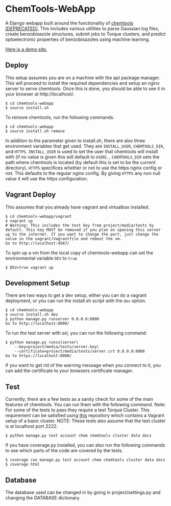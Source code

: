 ChemTools-WebApp
================
A Django webapp built around the functionality of [chemtools [DEPRECATED]](https://github.com/crcollins/chemtools). This includes various utilities to parse Gaussian log files, create benzobisazole structures, submit jobs to Torque clusters, and predict optoelectronic properties of benzobisazoles using machine learning.

[Here is a demo site.](http://gauss.crcollins.com/)


Deploy
------

This setup assumes you are on a machine with the apt package manager. This will proceed to install the required dependencies and setup an nginx server to serve chemtools. Once this is done, you should be able to see it in your browser at http://localhost/.

    $ cd chemtools-webapp
    $ source install.sh

To remove chemtools, run the following commands.

    $ cd chemtools-webapp
    $ source install.sh remove

In addition to the parameter given to install.sh, there are also three environment variables that get used. They are `INSTALL_USER`, `CHEMTOOLS_DIR`, and `HTTPS`. `INSTALL_USER` is used to set the user that chemtools will install with (if no value is given this will default to `USER`). , `CHEMTOOLS_DIR` sets the path where chemtools is located (by default this is set to be the current directory). `HTTPS` specifices whether or not to use the https nginx config or not. This defaults to the regular nginx config. By giving `HTTPS` any non null value it will use the https configuration.


Vagrant Deploy
--------------

This assumes that you already have vagrant and virtualbox installed.

    $ cd chemtools-webapp/vagrant
    $ vagrant up
    # Warning: This includes the test key from project/media/tests by default. This key MUST be removed if you plan on opening this server up to the internet. If you want to change the port, just change the value in the vagrant/Vagrantfile and reboot the vm.
    Go to http://localhost:4567/

To spin up a vm from the local copy of chemtools-webapp can set the environmental variable `DEV` to `true`

    $ DEV=true vagrant up


Development Setup
-----------------

There are two ways to get a dev setup, either you can do a vagrant deployment, or you can run the install.sh script with the `dev` option.

    $ cd chemtools-webapp
    $ source install.sh dev
    $ python manage.py runserver 0.0.0.0:8000
    Go to http://localhost:8000/

To run the test server with ssl, you can run the following command:

    $ python manage.py runsslserver\
        --key=project/media/tests/server.key\
        --certificate=project/media/tests/server.crt 0.0.0.0:8000
    Go to https://localhost:8000/

If you want to get rid of the warning message when you connect to it, you can add the certificate to your browsers certificate manager.


Test
----

Currently, there are a few tests as a sanity check for some of the main features of chemtools. You can run them with the following command. Note: For some of the tests to pass they require a test Torque Cluster. This requirement can be satisfied using [this](https://github.com/crcollins/torquecluster) repository which contains a Vagrant setup of a basic cluster. NOTE: These tests also assume that the test cluster is at localhost port 2222.

    $ python manage.py test account chem chemtools cluster data docs

If you have coverage.py installed, you can also run the following commands to see which parts of the code are covered by the tests.

    $ coverage run manage.py test account chem chemtools cluster data docs
    $ coverage html


Database
--------

The database used can be changed in by going in project/settings.py and changing the DATABASE dictionary.
